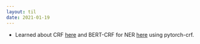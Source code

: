 ```yaml
---
layout: til
date: 2021-01-19
---
```

- Learned about CRF [here](https://www.youtube.com/watch?v=rc3YDj5GiVM) and BERT-CRF for NER [here](https://github.com/neuralmind-ai/portuguese-bert/blob/master/ner_evaluation/model.py) using pytorch-crf.